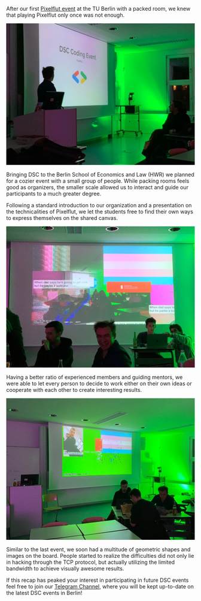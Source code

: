 After our first [Pixelflut event](/events/tu-hackday) at the TU Berlin with a
packed room, we knew that playing Pixelflut only once was not enough.

![intro image with DSC logo](images/intro.jpg)

Bringing DSC to the Berlin School of Economics and Law (HWR) we planned for a
cozier event with a small group of people. While packing rooms feels good as
organizers, the smaller scale allowed us to interact and guide our participants
to a much greater degree.

Following a standard introduction to our organization and a presentation on the
technicalities of Pixelflut, we let the students free to find their own ways to
express themselves on the shared canvas.

![overview pixelflut](images/pixel0.jpg)

Having a better ratio of experienced members and guiding mentors, we were able
to let every person to decide to work either on their own ideas or cooperate
with each other to create interesting results.

![overview pixelflut](images/pixel1.jpg)

Similar to the last event, we soon had a multitude of geometric shapes and
images on the board. People started to realize the difficulties did not only lie
in hacking through the TCP protocol, but actually utilizing the limited
bandwidth to achieve visually awesome results.

If this recap has peaked your interest in participating in future DSC events
feel free to join our [Telegram Channel](https://t.me/dsc_berlin), where you will be kept up-to-date on the
latest DSC events in Berlin!
